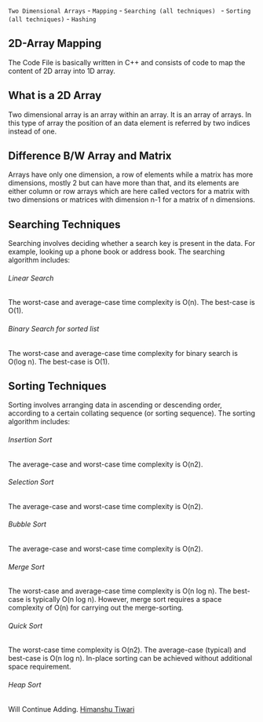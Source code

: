 ` Two Dimensional Arrays ` -  `Mapping` -  `Searching (all techniques) ` -  `Sorting (all techniques)` - `Hashing` 

## 2D-Array Mapping 

The Code File is basically written in C++ and consists of code to map the content of 2D array into 1D array.

## What is a 2D Array

Two dimensional array is an array within an array. It is an array of arrays. In this type of array the position of an data element is referred by two indices instead of one.

## Difference B/W Array and Matrix

Arrays have only one dimension, a row of elements while a matrix has more dimensions, mostly 2 but can have more than that, and its elements are either column or row arrays which 
are here called vectors for a matrix with two dimensions or matrices with dimension n-1 for a matrix of n dimensions.

## Searching Techniques

Searching involves deciding whether a search key is present in the data. For example, looking up a phone book or address book. The searching algorithm includes:

###### Linear Search

The worst-case and average-case time complexity is O(n). The best-case is O(1).

###### Binary Search for sorted list

The worst-case and average-case time complexity for binary search is O(log n). The best-case is O(1).

## Sorting Techniques

Sorting involves arranging data in ascending or descending order, according to a certain collating sequence (or sorting sequence). The sorting algorithm includes:

###### Insertion Sort
The average-case and worst-case time complexity is O(n2).

###### Selection Sort

The average-case and worst-case time complexity is O(n2).

###### Bubble Sort

The average-case and worst-case time complexity is O(n2).

###### Merge Sort 

The worst-case and average-case time complexity is O(n log n). The best-case is typically O(n log n). However, merge sort requires a space complexity of O(n) for carrying out the merge-sorting.

###### Quick Sort 

The worst-case time complexity is O(n2). The average-case (typical) and best-case is O(n log n). In-place sorting can be achieved without additional space requirement.

###### Heap Sort

Will Continue Adding.
[ Himanshu Tiwari ](https://github.com/himanshutiwari15)
